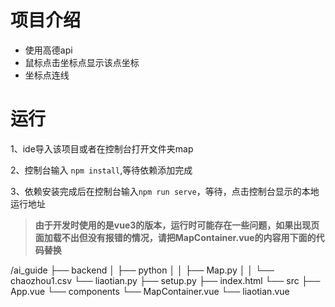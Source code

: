 # 项目介绍
- 使用高德api
- 鼠标点击坐标点显示该点坐标
- 坐标点连线

# 运行
1、ide导入该项目或者在控制台打开文件夹map

2、控制台输入 `npm install`,等待依赖添加完成

3、依赖安装完成后在控制台输入`npm run serve`，等待，点击控制台显示的本地运行地址

> **由于开发时使用的是vue3的版本，运行时可能存在一些问题，如果出现页面加载不出但没有报错的情况，请把MapContainer.vue的内容用下面的代码替换**

/ai_guide
    ├── backend
    │   ├── python
    │   │   ├── Map.py
    │   │   └── chaozhou1.csv
            └── liaotian.py
        ├── setup.py
    ├── index.html
    └── src
    ├── App.vue
    └── components
        └── MapContainer.vue
        └── liaotian.vue


